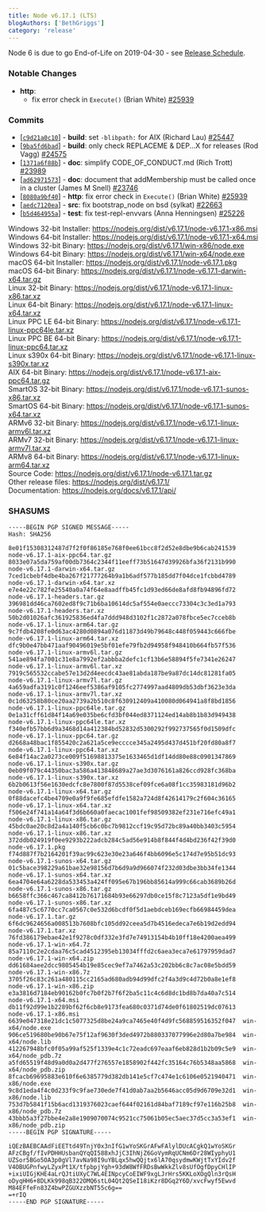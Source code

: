 ```yaml
---
title: Node v6.17.1 (LTS)
blogAuthors: ['BethGriggs']
category: 'release'
---
```


Node 6 is due to go End-of-Life on 2019-04-30 - see [Release Schedule](https://github.com/nodejs/release#release-schedule).

### Notable Changes

* **http**:
  * fix error check in `Execute()` (Brian White) [#25939](https://github.com/nodejs/node/pull/25939)

### Commits

* [[`c9d21a0c10`](https://github.com/nodejs/node/commit/c9d21a0c10)] - **build**: set `-blibpath:` for AIX (Richard Lau) [#25447](https://github.com/nodejs/node/pull/25447)
* [[`9ba5fd6bad`](https://github.com/nodejs/node/commit/9ba5fd6bad)] - **build**: only check REPLACEME & DEP...X for releases (Rod Vagg) [#24575](https://github.com/nodejs/node/pull/24575)
* [[`1371a6f88b`](https://github.com/nodejs/node/commit/1371a6f88b)] - **doc**: simplify CODE\_OF\_CONDUCT.md (Rich Trott) [#23989](https://github.com/nodejs/node/pull/23989)
* [[`ad62971573`](https://github.com/nodejs/node/commit/ad62971573)] - **doc**: document that addMembership must be called once in a cluster (James M Snell) [#23746](https://github.com/nodejs/node/pull/23746)
* [[`8080a9bf40`](https://github.com/nodejs/node/commit/8080a9bf40)] - **http**: fix error check in `Execute()` (Brian White) [#25939](https://github.com/nodejs/node/pull/25939)
* [[`aedc7120ea`](https://github.com/nodejs/node/commit/aedc7120ea)] - **src**: fix bootstrap\_node on bsd (sylkat) [#22663](https://github.com/nodejs/node/pull/22663)
* [[`b5d464955a`](https://github.com/nodejs/node/commit/b5d464955a)] - **test**: fix test-repl-envvars (Anna Henningsen) [#25226](https://github.com/nodejs/node/pull/25226)

Windows 32-bit Installer: https://nodejs.org/dist/v6.17.1/node-v6.17.1-x86.msi<br>
Windows 64-bit Installer: https://nodejs.org/dist/v6.17.1/node-v6.17.1-x64.msi<br>
Windows 32-bit Binary: https://nodejs.org/dist/v6.17.1/win-x86/node.exe<br>
Windows 64-bit Binary: https://nodejs.org/dist/v6.17.1/win-x64/node.exe<br>
macOS 64-bit Installer: https://nodejs.org/dist/v6.17.1/node-v6.17.1.pkg<br>
macOS 64-bit Binary: https://nodejs.org/dist/v6.17.1/node-v6.17.1-darwin-x64.tar.gz<br>
Linux 32-bit Binary: https://nodejs.org/dist/v6.17.1/node-v6.17.1-linux-x86.tar.xz<br>
Linux 64-bit Binary: https://nodejs.org/dist/v6.17.1/node-v6.17.1-linux-x64.tar.xz<br>
Linux PPC LE 64-bit Binary: https://nodejs.org/dist/v6.17.1/node-v6.17.1-linux-ppc64le.tar.xz<br>
Linux PPC BE 64-bit Binary: https://nodejs.org/dist/v6.17.1/node-v6.17.1-linux-ppc64.tar.xz<br>
Linux s390x 64-bit Binary: https://nodejs.org/dist/v6.17.1/node-v6.17.1-linux-s390x.tar.xz<br>
AIX 64-bit Binary: https://nodejs.org/dist/v6.17.1/node-v6.17.1-aix-ppc64.tar.gz<br>
SmartOS 32-bit Binary: https://nodejs.org/dist/v6.17.1/node-v6.17.1-sunos-x86.tar.xz<br>
SmartOS 64-bit Binary: https://nodejs.org/dist/v6.17.1/node-v6.17.1-sunos-x64.tar.xz<br>
ARMv6 32-bit Binary: https://nodejs.org/dist/v6.17.1/node-v6.17.1-linux-armv6l.tar.xz<br>
ARMv7 32-bit Binary: https://nodejs.org/dist/v6.17.1/node-v6.17.1-linux-armv7l.tar.xz<br>
ARMv8 64-bit Binary: https://nodejs.org/dist/v6.17.1/node-v6.17.1-linux-arm64.tar.xz<br>
Source Code: https://nodejs.org/dist/v6.17.1/node-v6.17.1.tar.gz<br>
Other release files: https://nodejs.org/dist/v6.17.1/<br>
Documentation: https://nodejs.org/docs/v6.17.1/api/

### SHASUMS

```
-----BEGIN PGP SIGNED MESSAGE-----
Hash: SHA256

8e01f15308312487d7f2f0f86185e768f0ee61bcc8f2d52e8dbe9b6cab241539  node-v6.17.1-aix-ppc64.tar.gz
8033e07a5da759af00db7364c2344f11eeff73b51647d39926bfa36f2131b990  node-v6.17.1-darwin-x64.tar.gz
7ced1cbebf4dbe4ba267f21777264b9a1b6adf577b185dd7f04dce1fcbbd4789  node-v6.17.1-darwin-x64.tar.xz
e7e4e22c782fe25540a0a74f64e8aadffb45fc1d93ed66de8afd8fb94896fd72  node-v6.17.1-headers.tar.gz
396981dd46ca7602ed8f9c71b6ba10614dc5af554e0aeccc73304c3c3ed1a793  node-v6.17.1-headers.tar.xz
50b2d01026afc361925836ed4fa7ddd948d3102f1c2872a078fbce5ec7cceb8b  node-v6.17.1-linux-arm64.tar.gz
9c7fdb4208fe0d63ac4280d0894a076d11873d49b79648c448f059443c666fbe  node-v6.17.1-linux-arm64.tar.xz
dfc9b0e47bb471aaf90496019e5bf01efe79fb2d94958f948410b664fb57f536  node-v6.17.1-linux-armv6l.tar.gz
541ae894fa7001c31e8a7992ef2abbba2defc1cf13b6e58894f5fe7341e26247  node-v6.17.1-linux-armv6l.tar.xz
7919c565532ccabe57e13d2d4eecdc43ae81abda187be9a87dc14dc81281fa05  node-v6.17.1-linux-armv7l.tar.gz
4a659adfa3191c0f1246eef5386af9105fc2774997aad4809db53dbf3623e3da  node-v6.17.1-linux-armv7l.tar.xz
0c1d63258b80ce20aa2739a2b510c8f630912409a410080d064941a8f8bd1856  node-v6.17.1-linux-ppc64le.tar.gz
0e1a31cff61d84f14a69e035be6cfd3bf044ed8371124ed14ab8b1b83d949438  node-v6.17.1-linux-ppc64le.tar.xz
f340efb57bb6d9a3468d14a412384bd52832d5300292f992737565f0d1509dfc  node-v6.17.1-linux-ppc64.tar.gz
d2668a48bac1f855420c2a621a5ce9ecccce345a2495d437d451bf20fd80a8f7  node-v6.17.1-linux-ppc64.tar.xz
6e84f14ac2a0273ce009f51698813375e1633465d1df14dd80e88c0901347869  node-v6.17.1-linux-s390x.tar.gz
0eb09f079c44350bac3a586a413848689a27ae3d3076161a826ccd928fc368ba  node-v6.17.1-linux-s390x.tar.xz
6b2b0613f56e1630edcfc8e7800f87d5538cef09fce6a08f1cc35983181d96b2  node-v6.17.1-linux-x64.tar.gz
0f88dacefc4be4709e0a9f9fe685efdfe1582a724d8f42614179c2f604c36165  node-v6.17.1-linux-x64.tar.xz
f506e24f741a14a64f3d6b660a0faecac1001fef98509382ef231e716efc49a1  node-v6.17.1-linux-x86.tar.gz
45bdc0ae20c8d2a4a140f5cb6c0bc7b9812ccf19c95d72bc89a40bb3403c5954  node-v6.17.1-linux-x86.tar.xz
372ddb024919f0ee9293b222adcb284c5ad56e914b8f844f4d4bd236f42f39d0  node-v6.17.1.pkg
f74d887f7b2164201f39ac99c623e30e23a646f4bb6096e5c174d7e95b51dc93  node-v6.17.1-sunos-x64.tar.gz
01c5bace398229a61bae32e98156d7b6d9a9d966074f232d03dbe3bb34fe1344  node-v6.17.1-sunos-x64.tar.xz
6ea4704e64a6228da533453a424ff095e67b196bb85614a999c66cab3689b26d  node-v6.17.1-sunos-x86.tar.gz
b6658ffc366c467ca8412b76171684b93e66297db0ce15f8c7123a5df1e9bd49  node-v6.17.1-sunos-x86.tar.xz
6fa487c5c6770cc7ca0567c0e532d6bcdf0f5d1aebdceb169ecfb66984459dea  node-v6.17.1.tar.gz
6f6dc9624656a008513b7608bfc105dd92ceea5d7b4516edeca7e6b19d2edd94  node-v6.17.1.tar.xz
76fd386179ebae42e1f9278c0df332e3fd7e74913154b4b10ff18e4200aea499  node-v6.17.1-win-x64.7z
85a7110c2e2cdaa76c5cad4512395eb13034fffd2c6aea3eca7e61797959dad7  node-v6.17.1-win-x64.zip
dd61684aee2dcc9805454b19e85cec9ef7a7462a53c202bb6c8c7ac08e5bdd59  node-v6.17.1-win-x86.7z
3705f26c83c261a480115cc2165ad680adb94d99dfc2f4a3d9c4d72b0a8e1ef8  node-v6.17.1-win-x86.zip
e3a3816d7184eb90162b0fc7b0f2b7f6f2ba5c11c4c6d8dc1bd8b7da40a7c514  node-v6.17.1-x64.msi
db11f92d99e1b2289bf62f6cb8e9173fea680c0371d74de0f61802519dc07613  node-v6.17.1-x86.msi
6639e047318e21dc1c5077325d8be24a9ca7465e40f4d9fc568859516352f047  win-x64/node.exe
906ce519680be90b67e75f12af9630f3ded4972b880337077996e2d80a7be984  win-x64/node.lib
412267948bfc0f05a99af525f1339e4c1c72eadc697eaaf6eb828d1b2b09c5e9  win-x64/node_pdb.7z
a5fd65519f48d9a0d0a2d477f276557e1858902f442fc35164c76b5348aa5868  win-x64/node_pdb.zip
8fcacb69695883e610f6e6385779d382db141e5cf7c474e1c6106e0521940471  win-x86/node.exe
9c8d1eda4f4c0d233f9c9fae730ede7f41d0ab7aa2b5646acc05d9d6709e32d1  win-x86/node.lib
753d7b5841f15b6acd1319376023caef644f02161d84baf7189cf97e116b25b8  win-x86/node_pdb.7z
43bbb5a3f27bbe4e2a8e1909070074c9521cc75061b05ec5aec37d5cc3a53ef1  win-x86/node_pdb.zip
-----BEGIN PGP SIGNATURE-----

iQEzBAEBCAAdFiEETtd49TnjY0x3nIfG1wYoSKGrAFwFAlylDUcACgkQ1wYoSKGr
AFzCBgf/fIvPDHHUsbanQYqQI588xhJjC3IhNjZ6GoVymRqUCNm6Dr28WIyphyU1
UZSor5BGo5OA3p0gVl7avNa98I9uYBLqx5hwQQjtx6lA70qsydmwKWjtTxYIdv2f
V4OBUGPnfwyLZyxPt1X/tfpbpjYgh+93dW8WfFRDsBwWkkZlv8sUfOgfDpyCHlIP
+ixiUIGjKHE4aLrQJtiUXyC7WL4EINpcyCoEIWF9xgLJrHrs5KKLoXOgQln3rQsH
oDyqHH6+8DLKk998qB322OMQ6stL04Qt2QSeI18iKzr8DGq2Y6D/xvcFwyf5Ewvd
M84EFfeFn83Z4bwPZGUXzzbNT55c6g==
=+rIQ
-----END PGP SIGNATURE-----

```
